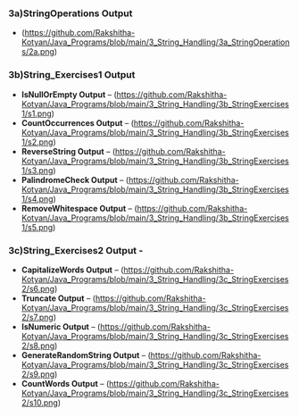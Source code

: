 ### 3a)StringOperations Output 
  - (https://github.com/Rakshitha-Kotyan/Java_Programs/blob/main/3_String_Handling/3a_StringOperations/2a.png)
### **3b)String_Exercises1 Output**
  - **IsNullOrEmpty Output** – (https://github.com/Rakshitha-Kotyan/Java_Programs/blob/main/3_String_Handling/3b_StringExercises1/s1.png)
  - **CountOccurrences Output** – (https://github.com/Rakshitha-Kotyan/Java_Programs/blob/main/3_String_Handling/3b_StringExercises1/s2.png)
  - **ReverseString Output** – (https://github.com/Rakshitha-Kotyan/Java_Programs/blob/main/3_String_Handling/3b_StringExercises1/s3.png)
  - **PalindromeCheck Output** – (https://github.com/Rakshitha-Kotyan/Java_Programs/blob/main/3_String_Handling/3b_StringExercises1/s4.png)
  - **RemoveWhitespace Output** – (https://github.com/Rakshitha-Kotyan/Java_Programs/blob/main/3_String_Handling/3b_StringExercises1/s5.png)
### **3c)String_Exercises2 Output** - 
  - **CapitalizeWords Output** – (https://github.com/Rakshitha-Kotyan/Java_Programs/blob/main/3_String_Handling/3c_StringExercises2/s6.png)
  - **Truncate Output** – (https://github.com/Rakshitha-Kotyan/Java_Programs/blob/main/3_String_Handling/3c_StringExercises2/s7.png)
  - **IsNumeric Output** – (https://github.com/Rakshitha-Kotyan/Java_Programs/blob/main/3_String_Handling/3c_StringExercises2/s8.png)
  - **GenerateRandomString Output** – (https://github.com/Rakshitha-Kotyan/Java_Programs/blob/main/3_String_Handling/3c_StringExercises2/s9.png)
  - **CountWords Output** – (https://github.com/Rakshitha-Kotyan/Java_Programs/blob/main/3_String_Handling/3c_StringExercises2/s10.png)
